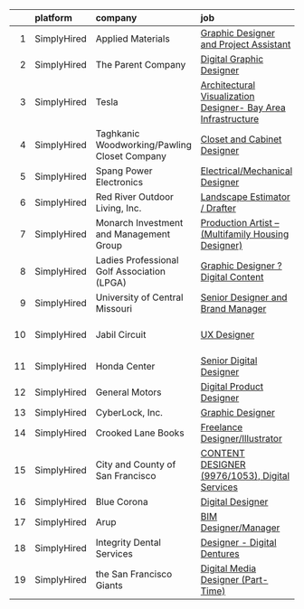 

|    | platform    | company                                      | job                                                                                                                                                                        | update_time   | location             |
|---:|:------------|:---------------------------------------------|:---------------------------------------------------------------------------------------------------------------------------------------------------------------------------|:--------------|:---------------------|
|  1 | SimplyHired | Applied Materials                            | [Graphic Designer and Project Assistant](https://www.simplyhired.com/job/PFQ2356EMJv84YX-CQTa0K9DfNvBMh2YjJzdo3v-kpFd5LZ1txxxcA?q=digital+designer)                        | Recently      | Santa Clara, CA      |
|  2 | SimplyHired | The Parent Company                           | [Digital Graphic Designer](https://www.simplyhired.com/job/fckBAbX63A84PoCfdCK17EwJWt7fpUHHAFQrxmVOaTt3nRbw2190PQ?q=digital+designer)                                      | 10d           | San Jose, CA         |
|  3 | SimplyHired | Tesla                                        | [Architectural Visualization Designer- Bay Area Infrastructure](https://www.simplyhired.com/job/Jed247nCngwnC74KYiA0K_tcBoJ0s5iSKZLkd7LTQQkoxT0p-YFxaw?q=digital+designer) | Recently      | Fremont, CA          |
|  4 | SimplyHired | Taghkanic Woodworking/Pawling Closet Company | [Closet and Cabinet Designer](https://www.simplyhired.com/job/hz0odY_byYF-uZ1MVs79vWXh01bJFgR9D5-8nHIfxaEJCjn4gHwRpQ?q=digital+designer)                                   | Recently      | Pawling, NY          |
|  5 | SimplyHired | Spang Power Electronics                      | [Electrical/Mechanical Designer](https://www.simplyhired.com/job/gvzx7LEYw99I23xS1NUL7EFBgPrQQj1D3zbVmKA6bHuVJGCRsWqGEA?q=digital+designer)                                | Recently      | Mentor, OH           |
|  6 | SimplyHired | Red River Outdoor Living, Inc.               | [Landscape Estimator / Drafter](https://www.simplyhired.com/job/3FZw0I5Vdng0MfFrDbPuDx0Wby4ciLDRv9D1qafryf1OcAxpYxsqfQ?q=digital+designer)                                 | Recently      | Paris, TX            |
|  7 | SimplyHired | Monarch Investment and Management Group      | [Production Artist – (Multifamily Housing Designer)](https://www.simplyhired.com/job/KRtnrsDbgcE2qKg0O8yLvrmF7eHD-XD7EPwUCI_ZTF92uN7geKZtNw?q=digital+designer)            | 6d            | Franktown, CO        |
|  8 | SimplyHired | Ladies Professional Golf Association (LPGA)  | [Graphic Designer ? Digital Content](https://www.simplyhired.com/job/Blwsj6h9GEpscwpChsFm6-7MPsgbov87UlNOmfcVRJ7hWGHIEP0sjQ?q=digital+designer)                            | Recently      | Remote               |
|  9 | SimplyHired | University of Central Missouri               | [Senior Designer and Brand Manager](https://www.simplyhired.com/job/fgt5-S4pjrX_p2ErnUCasTqjbXih82qK9_Z3iaYzGrCspQJjjc4tDA?q=digital+designer)                             | Recently      | Warrensburg, MO      |
| 10 | SimplyHired | Jabil Circuit                                | [UX Designer](https://www.simplyhired.com/job/C3sbjuSkcCX7vsA18EjR__zA29fGUdmFALkgCpqHVHuFtU-YkSd9QA?q=digital+designer)                                                   | Recently      | Saint Petersburg, FL |
| 11 | SimplyHired | Honda Center                                 | [Senior Digital Designer](https://www.simplyhired.com/job/sMONFAxt3U47KWbDxPIjUb6vRFAA6G26CzqYZELf9iFTc_MQ-G8ong?q=digital+designer)                                       | Recently      | California           |
| 12 | SimplyHired | General Motors                               | [Digital Product Designer](https://www.simplyhired.com/job/Ta2Lt68EDqhggNXmV0F7Gu0gXBbQ99zV73b-QYGRg0OLlvz_mMRbMg?q=digital+designer)                                      | 3d            | Remote               |
| 13 | SimplyHired | CyberLock, Inc.                              | [Graphic Designer](https://www.simplyhired.com/job/r8gYUjiGO3nJghNwzDGuT0q6wrxHZLQmOqi7urzIP4Yubq4PAT0McQ?q=digital+designer)                                              | 10d           | Corvallis, OR        |
| 14 | SimplyHired | Crooked Lane Books                           | [Freelance Designer/Illustrator](https://www.simplyhired.com/job/UhExaaYu1t4V71-D418Rl8bP7ITf3P-8-IaObyNXzN5HjI7MoCcq4w?q=digital+designer)                                | Recently      | Remote               |
| 15 | SimplyHired | City and County of San Francisco             | [CONTENT DESIGNER (9976/1053), Digital Services](https://www.simplyhired.com/job/2NYuN-P15DupVTYXAKcbrEhlXj_jYtQAKLiUqGboCO_MyvQ95-M3aQ?q=digital+designer)                | Recently      | San Francisco, CA    |
| 16 | SimplyHired | Blue Corona                                  | [Digital Designer](https://www.simplyhired.com/job/U2UeyiUguFQrNgtOxsMxvhlBUUBQJrh3heVfCNoQhWOYZsn7Rk7xPQ?q=digital+designer)                                              | Recently      | Remote               |
| 17 | SimplyHired | Arup                                         | [BIM Designer/Manager](https://www.simplyhired.com/job/Ar81DnywNxudbKiwwOrpYGgWo0PirLHp_yLt9lYCmzpc4PL8h4CizA?q=digital+designer)                                          | Recently      | Boston, MA           |
| 18 | SimplyHired | Integrity Dental Services                    | [Designer - Digital Dentures](https://www.simplyhired.com/job/vGB3DZTHlKWpCLsiywFs8_lBqpg-Zx2Ygb4HxW8NQWL2d54zZMbYDA?q=digital+designer)                                   | Recently      | United States        |
| 19 | SimplyHired | the San Francisco Giants                     | [Digital Media Designer (Part-Time)](https://www.simplyhired.com/job/u1x8xD8jomyt-_w8VbLOklo4nvLBAHOhz699Wz9XQ_BubsDuBqeP8w?q=digital+designer)                            | Recently      | San Francisco, CA    |